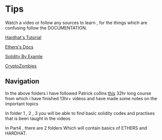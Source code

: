 # Tips
Watch a video or follow any sources to learn , for the things which are confusing follow the DOCUMENTATION.

[Hardhat's Tutorial](https://hardhat.org/tutorial)

[Ethers's Docs](https://docs.ethers.io/v5/)

[Solidity By Examle](https://solidity-by-example.org/)

[CryptoZombies](https://cryptozombies.io/)

## Navigation
In the above folders i have followed Patrick collins [this](https://www.youtube.com/watch?v=gyMwXuJrbJQ&t=49266s) 32hr long course from which 
i have finished 13hr+ videos and have made some notes on the important topics 

In folder 1 , 2 ,  3  you will be able to find basic solidity codes and practises that is been taught in the videos

In Part4 , there are 2 folders Which will contain basics of ETHERS and HARDHAT. 
